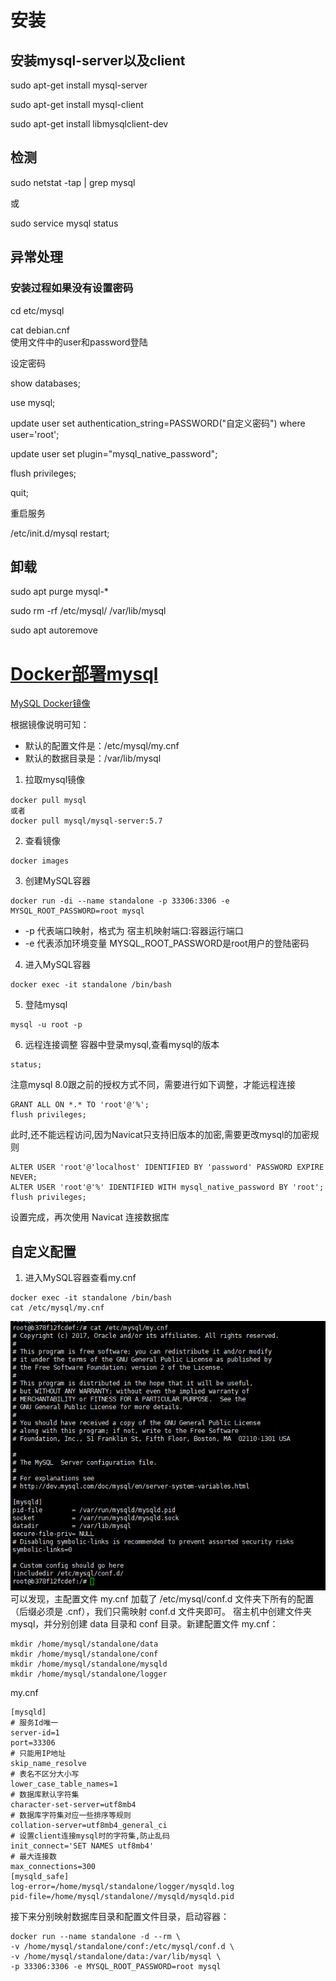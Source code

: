 # 安装

## 安装mysql-server以及client

sudo apt-get install mysql-server

sudo apt-get install mysql-client

sudo apt-get install libmysqlclient-dev

## 检测

sudo netstat -tap \| grep mysql

或

sudo service mysql status

## 异常处理

### 安装过程如果没有设置密码

cd etc/mysql

cat debian.cnf  
使用文件中的user和password登陆

设定密码

show databases;

use mysql;

update user set authentication\_string=PASSWORD\("自定义密码"\) where user='root';

update user set plugin="mysql\_native\_password";

flush privileges;

quit;

重启服务

/etc/init.d/mysql restart;

## 卸载

sudo apt purge mysql-\*

sudo rm -rf /etc/mysql/ /var/lib/mysql

sudo apt autoremove

# [Docker部署mysql](https://dev.mysql.com/doc/refman/5.7/en/docker-mysql-getting-started.html#docker-starting-mysql-server)
[MySQL Docker镜像](https://hub.docker.com/_/mysql)

根据镜像说明可知：
- 默认的配置文件是：/etc/mysql/my.cnf
- 默认的数据目录是：/var/lib/mysql
1. 拉取mysql镜像
```
docker pull mysql　
或者
docker pull mysql/mysql-server:5.7
```
2. 查看镜像
```
docker images
```
3. 创建MySQL容器
```
docker run -di --name standalone -p 33306:3306 -e MYSQL_ROOT_PASSWORD=root mysql
```
- -p 代表端口映射，格式为  宿主机映射端口:容器运行端口
- -e 代表添加环境变量  MYSQL_ROOT_PASSWORD是root用户的登陆密码
4. 进入MySQL容器
```
docker exec -it standalone /bin/bash
```
5. 登陆mysql
```
mysql -u root -p
```
6. 远程连接调整
容器中登录mysql,查看mysql的版本
```
status;
```
注意mysql 8.0跟之前的授权方式不同，需要进行如下调整，才能远程连接
```
GRANT ALL ON *.* TO 'root'@'%';
flush privileges;
```
此时,还不能远程访问,因为Navicat只支持旧版本的加密,需要更改mysql的加密规则
```
ALTER USER 'root'@'localhost' IDENTIFIED BY 'password' PASSWORD EXPIRE NEVER;
ALTER USER 'root'@'%' IDENTIFIED WITH mysql_native_password BY 'root';
flush privileges;
```
设置完成，再次使用 Navicat 连接数据库

## 自定义配置
1. 进入MySQL容器查看my.cnf
```
docker exec -it standalone /bin/bash
cat /etc/mysql/my.cnf
```
![](images/docker-standalone-cnf.png)
可以发现，主配置文件 my.cnf 加载了 /etc/mysql/conf.d 文件夹下所有的配置（后缀必须是 .cnf），我们只需映射 conf.d 文件夹即可。
宿主机中创建文件夹 mysql，并分别创建 data 目录和 conf 目录。新建配置文件 my.cnf：
```
mkdir /home/mysql/standalone/data
mkdir /home/mysql/standalone/conf
mkdir /home/mysql/standalone/mysqld
mkdir /home/mysql/standalone/logger
```
my.cnf
```
[mysqld]
# 服务Id唯一
server-id=1   
port=33306
# 只能用IP地址
skip_name_resolve 
# 表名不区分大小写
lower_case_table_names=1 
# 数据库默认字符集
character-set-server=utf8mb4
# 数据库字符集对应一些排序等规则
collation-server=utf8mb4_general_ci
# 设置client连接mysql时的字符集,防止乱码
init_connect='SET NAMES utf8mb4'
# 最大连接数
max_connections=300
[mysqld_safe]
log-error=/home/mysql/standalone/logger/mysqld.log
pid-file=/home/mysql/standalone//mysqld/mysqld.pid
```
接下来分别映射数据库目录和配置文件目录，启动容器：
```
docker run --name standalone -d --rm \
-v /home/mysql/standalone/conf:/etc/mysql/conf.d \
-v /home/mysql/standalone/data:/var/lib/mysql \
-p 33306:3306 -e MYSQL_ROOT_PASSWORD=root mysql
```

